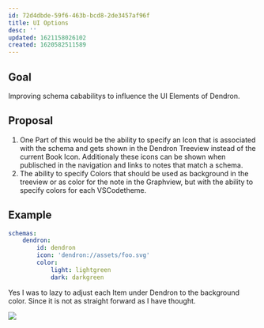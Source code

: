 ```yaml
---
id: 72d4dbde-59f6-463b-bcd8-2de3457af96f
title: UI Options
desc: ''
updated: 1621158026102
created: 1620582511589
---
```


## Goal

Improving schema cababilitys to influence the UI Elements of Dendron.

## Proposal

1.  One Part of this would be the ability to specify an Icon that is associated with the schema and gets shown in the Dendron Treeview instead of the current Book Icon. 
    Additionaly these icons can be shown when publisched in the navigation and links to notes that match a schema.  
2. The ability to specify Colors that should be used as background in the treeview or as color for the note in the Graphview, but with the ability to specify colors for each VSCodetheme.


## Example

```yml
schemas:
    dendron:
        id: dendron
        icon: 'dendron://assets/foo.svg'
        color:
            light: lightgreen
            dark: darkgreen            
```

Yes I was to lazy to adjust each Item under Dendron to the background color.
Since it is not as straight forward as I have thought. 

![](/assets/images/2021-05-16-11-38-06.png) 
